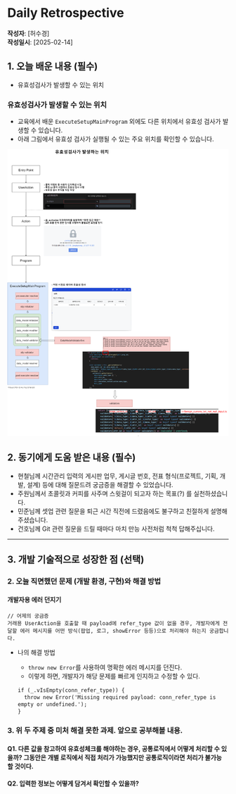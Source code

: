 # Daily Retrospective

**작성자**: [허수경]  
**작성일시**: [2025-02-14]

## 1. 오늘 배운 내용 (필수)

- 유효성검사가 발생할 수 있는 위치

### 유효성검사가 발생할 수 있는 위치

- 교육에서 배운 `ExecuteSetupMainProgram` 외에도 다른 위치에서 유효성 검사가 발생할 수 있습니다.
- 아래 그림에서 유효성 검사가 실행될 수 있는 주요 위치를 확인할 수 있습니다.

![alt_text](../ref/허수경_이미지/유효성검사_발생위치.png)

## 2. 동기에게 도움 받은 내용 (필수)

- 현철님께 시간관리 입력의 게시판 업무, 게시글 번호, 전표 형식(프로젝트, 기획, 개발, 설계) 등에 대해 질문드려 궁금증을 해결할 수 있었습니다.
- 주원님께서 초콜릿과 커피를 사주며 스윗걸이 되고자 하는 목표(?) 를 실천하셨습니다.
- 민준님께 셋업 관련 질문을 퇴근 시간 직전에 드렸음에도 불구하고 친절하게 설명해 주셨습니다.
- 건호님께 Git 관련 질문을 드릴 때마다 마치 만능 사전처럼 척척 답해주십니다.

---

## 3. 개발 기술적으로 성장한 점 (선택)

### 2. 오늘 직면했던 문제 (개발 환경, 구현)와 해결 방법

#### 개발자용 에러 던지기

```
// 어제의 궁금증
거래용 UserAction을 호출할 때 payload에 refer_type 값이 없을 경우, 개발자에게 전달할 에러 메시지를 어떤 방식(팝업, 로그, showError 등등)으로 처리해야 하는지 궁금합니다.
```

- 나의 해결 방법

  - `throw new Error`를 사용하여 명확한 에러 메시지를 던진다.
  - 이렇게 하면, 개발자가 해당 문제를 빠르게 인지하고 수정할 수 있다.

  ```
  if (_.vIsEmpty(conn_refer_type)) {
    throw new Error('Missing required payload: conn_refer_type is empty or undefined.');
  }
  ```

### 3. 위 두 주제 중 미처 해결 못한 과제. 앞으로 공부해볼 내용.

#### Q1. 다른 값을 참고하여 유효성체크를 해야하는 경우, 공통로직에서 어떻게 처리할 수 있을까? 그동안은 개별 로직에서 직접 처리가 가능했지만 공통로직이라면 처리가 불가능 할 것이다.

#### Q2. 입력한 정보는 어떻게 담겨서 확인할 수 있을까?
